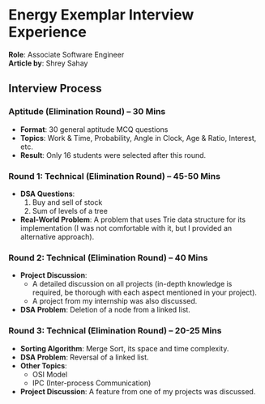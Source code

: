 # Energy Exemplar Interview Experience

**Role**: Associate Software Engineer<br/>
**Article by**: Shrey Sahay

## Interview Process

### Aptitude (Elimination Round) – 30 Mins

- **Format**: 30 general aptitude MCQ questions
- **Topics**: Work & Time, Probability, Angle in Clock, Age & Ratio, Interest, etc.
- **Result**: Only 16 students were selected after this round.

### Round 1: Technical (Elimination Round) – 45-50 Mins

- **DSA Questions**:
  1. Buy and sell of stock
  2. Sum of levels of a tree
- **Real-World Problem**: A problem that uses Trie data structure for its implementation (I was not comfortable with it, but I provided an alternative approach).

### Round 2: Technical (Elimination Round) – 40 Mins

- **Project Discussion**:
  - A detailed discussion on all projects (in-depth knowledge is required, be thorough with each aspect mentioned in your project).
  - A project from my internship was also discussed.
- **DSA Problem**: Deletion of a node from a linked list.

### Round 3: Technical (Elimination Round) – 20-25 Mins

- **Sorting Algorithm**: Merge Sort, its space and time complexity.
- **DSA Problem**: Reversal of a linked list.
- **Other Topics**:
  - OSI Model
  - IPC (Inter-process Communication)
- **Project Discussion**: A feature from one of my projects was discussed.
